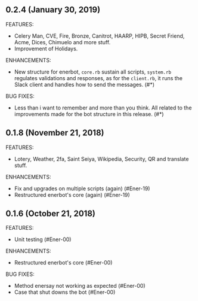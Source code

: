 ## 0.2.4 (January 30, 2019)

FEATURES:

  * Celery Man, CVE, Fire, Bronze, Canitrot, HAARP, HIPB, Secret Friend, Acme, Dices, Chimuelo and more stuff.
  * Improvement of Holidays. 

ENHANCEMENTS:

  * New structure for enerbot, `core.rb` sustain all scripts, `system.rb` regulates validations and responses, as for the `client.rb`, ìt runs the Slack client and handles how to send the messages.  (#*)

BUG FIXES:

  * Less than i want to remember and more than you think. All related to the improvements made for the bot structure in this release. (#*)

## 0.1.8 (November 21, 2018)

FEATURES:

  * Lotery, Weather, 2fa, Saint Seiya, Wikipedia, Security, QR and translate stuff. 

ENHANCEMENTS:

  * Fix and upgrades on multiple scripts (again) (#Ener-19)
  * Restructured enerbot's core (again) (#Ener-19)

## 0.1.6 (October 21, 2018)

FEATURES:

  * Unit testing (#Ener-00)

ENHANCEMENTS:

  * Restructured enerbot's core  (#Ener-00)

BUG FIXES:

  * Method enersay not working as expected (#Ener-00)
  * Case that shut downs the bot  (#Ener-00)
